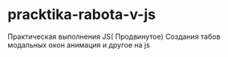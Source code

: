 # pracktika-rabota-v-js
Практическая выполнения JS( Продвинутое)
Создания табов модальных окон анимация и другое на js
